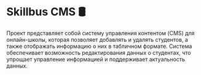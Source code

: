 # Skillbus CMS 🛢️
Проект представляет собой систему управления контентом (CMS) для онлайн-школы, которая позволяет добавлять и удалять студентов, а также отображать информацию о них в табличном формате. Система обеспечивает возможность редактирования данных о студентах, что упрощает управление информацией и поддерживает актуальность данных.
